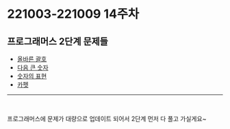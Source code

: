 # 221003-221009 14주차

프로그래머스 2단계 문제들
---
* [올바른 괄호](https://school.programmers.co.kr/learn/courses/30/lessons/12909) <br>
* [다음 큰 숫자](https://school.programmers.co.kr/learn/courses/30/lessons/12911) <br>
* [숫자의 표현](https://school.programmers.co.kr/learn/courses/30/lessons/12924)<br>
* [카펫](https://school.programmers.co.kr/learn/courses/30/lessons/42842)
---

<br>

프로그래머스에 문제가 대량으로 업데이트 되어서 2단계 먼저 다 풀고 가실게요~ <br>